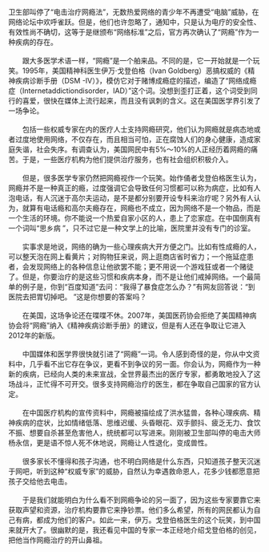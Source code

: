 <div id="sina_keyword_ad_area2" class="articalContent  ">
			<span>卫生部叫停了“电击治疗网瘾法”，无数热爱网络的青少年不再遭受“电脑”威胁，在网络论坛中欢呼雀跃。但是，他们也许忽略了，通知中，只是认为电疗的安全性、有效性尚不确切，这等于是继颁布“网络标准”之后，官方再次确认了“网瘾”作为一种疾病的存在。<br />

<br />
　　跟大多医学术语一样，“网瘾”是一个舶来品。不同的是，它一开始就是一个玩笑。1995年，美国精神科医生伊万·戈登伯格（Ivan
Goldberg）恶搞权威的《精神疾病诊断手册（DSM
-IV）》，模仿它对于赌博成瘾症的描述，编造了“网络成瘾症（Internetaddictiondisorde<wbr>r，IAD）”这个词。没想到歪打正着，这个词受到同行的喜爱，很快在媒体上流行起来，而且没有讽刺的含义。这在美国医学界引发了一场争论。<br />

<br />
　　包括一些权威专家在内的医疗人士支持网瘾研究，他们认为网瘾就是病态地或者过度地使用网络，不仅存在，而且相当可怕，正在腐蚀人们的身心健康，造成家庭失谐，社会失序。有调查认为，美国网民中有5%～10%的人正经历着网瘾的痛苦。于是，一些医疗机构为他们提供治疗服务，也有社会组织积极介入。<br />

<br />
　　但是，很多医学专家仍然把网瘾视作一个玩笑。始作俑者戈登伯格医生认为，网瘾并不是一种真正的瘾，过度强调它会导致任何习惯都可以称为病症，比如有人泡电话，有人沉迷于高尔夫运动，是不是都分别要开设专科来治疗呢？另外有人认为，就算有电话瘾和高尔夫瘾存在，网瘾也不成立，因为网络不是一个物品，而是一个生活的环境。你不能说一个热爱自家小区的人，患上了恋家症。在中国倒真有一个词叫“思乡病
”，只不过它是一种文学上的比喻，医院里并没有专门的诊室。<br />
<br />
　　实事求是地说，网络的确为一些心理疾病大开方便之门。比如有性成瘾的人，可以整天泡在网上看黄片；对购物狂来说，网上逛商店省时省力；一个拖延症患者，会发现网络上的各种信息让他欲罢不能；更不用说一个游戏狂或者一个赌徒了。但是，你要治疗的是这些习惯和疾病本身，而不是让他们戒掉网络。一个最简单的例子是，你到“百度知道”去问：“我得了暴食症怎么办？”有网友回答说：“到医院去把胃切掉吧。
”这是你想要的答案吗？<br />
<br />
　　在美国，这场争论还在喋喋不休。2007年，美国医药协会拒绝了美国精神病协会将“网瘾”纳入《精神疾病诊断手册》的建议，但是有人还在争取让它进入2012年的新版。<br />

<br />
　　中国媒体和医学界很快就引进了“网瘾”一词。令人感到奇怪的是，你从中文资料中，几乎看不出它存在争议，更看不到争议的另一面。你会认为，网瘾作为一种新的疾病，已经向人类的未来宣战，全世界最杰出的医疗专家，都勇敢地投入了这场战斗，正忙得不可开交。很多支持网瘾治疗的医生，都在争取自己国家的官方认定。<br />

<br />
　　在中国医疗机构的宣传资料中，网瘾被描绘成了洪水猛兽，各种心理疾病、精神疾病的症状，比如情绪低落、思维迟缓、头昏眼花、双手颤抖、疲乏无力、食饮不振、想要自杀甚至危害他人，统统都可以写进来。刚刚被卫生部叫停的电击大师杨永信，更是语不惊人死不休地说，网瘾让人性退化，变成兽性。<br />

<br />
　　很多家长不懂得和孩子沟通，也不明白网络是什么东西，只知道孩子整天沉迷于网吧，听到这种“权威专家”的威胁，自然认为幸遇救命恩人，花多少钱都愿意把孩子交给他去电击。<br />

<br />
　　于是我们就能明白为什么看不到网瘾争论的另一面了，因为这些专家要靠它来获取声望和资源，治疗机构要靠它来挣钞票。他们多么希望，所有的网民都认为自己有病，都成为他们的客户。如此一来，伊万。戈登伯格医生的这个玩笑，到中国来就开大了。很幽默的是，我还看见中国的专家一本正经地介绍戈登伯格的创见，把他当作网瘾治疗的开山鼻祖。<br />
</SPAN>							
		</div>